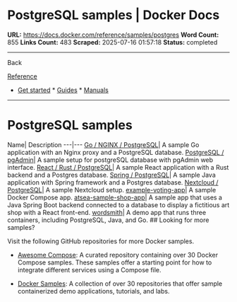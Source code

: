 # PostgreSQL samples | Docker Docs

**URL:** https://docs.docker.com/reference/samples/postgres
**Word Count:** 855
**Links Count:** 483
**Scraped:** 2025-07-16 01:57:18
**Status:** completed

---

Back

[Reference](https://docs.docker.com/reference/)

  * [Get started](https://docs.docker.com/get-started/)   * [Guides](https://docs.docker.com/guides/)   * [Manuals](https://docs.docker.com/manuals/)

* * *

# PostgreSQL samples

Name| Description   ---|---   [Go / NGINX / PostgreSQL](https://github.com/docker/awesome-compose/tree/master/nginx-golang-postgres)| A sample Go application with an Nginx proxy and a PostgreSQL database.   [PostgreSQL / pgAdmin](https://github.com/docker/awesome-compose/tree/master/postgresql-pgadmin)| A sample setup for postgreSQL database with pgAdmin web interface.   [React / Rust / PostgreSQL](https://github.com/docker/awesome-compose/tree/master/react-rust-postgres)| A sample React application with a Rust backend and a Postgres database.   [Spring / PostgreSQL](https://github.com/docker/awesome-compose/tree/master/spring-postgres)| A sample Java application with Spring framework and a Postgres database.   [Nextcloud / PostgreSQL](https://github.com/docker/awesome-compose/tree/master/nextcloud-postgres)| A sample Nextcloud setup.   [example-voting-app](https://github.com/dockersamples/example-voting-app)| A sample Docker Compose app.   [atsea-sample-shop-app](https://github.com/dockersamples/atsea-sample-shop-app)| A sample app that uses a Java Spring Boot backend connected to a database to display a fictitious art shop with a React front-end.   [wordsmith](https://github.com/dockersamples/wordsmith)| A demo app that runs three containers, including PostgreSQL, Java, and Go.      ## Looking for more samples?

Visit the following GitHub repositories for more Docker samples.

  * [Awesome Compose](https://github.com/docker/awesome-compose): A curated repository containing over 30 Docker Compose samples. These samples offer a starting point for how to integrate different services using a Compose file.

  * [Docker Samples](https://github.com/dockersamples?q=&type=all&language=&sort=stargazers): A collection of over 30 repositories that offer sample containerized demo applications, tutorials, and labs.